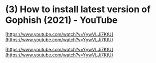 # (3) How to install latest version of Gophish (2021) - YouTube

[https://www.youtube.com/watch?v=YywVLJi7KtU](https://www.youtube.com/watch?v=YywVLJi7KtU)

[https://www.youtube.com/watch?v=YywVLJi7KtU](https://www.youtube.com/watch?v=YywVLJi7KtU)